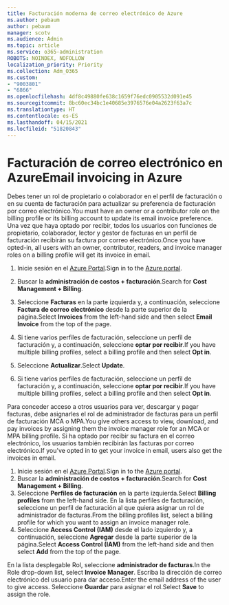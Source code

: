 ```yaml
---
title: Facturación moderna de correo electrónico de Azure
ms.author: pebaum
author: pebaum
manager: scotv
ms.audience: Admin
ms.topic: article
ms.service: o365-administration
ROBOTS: NOINDEX, NOFOLLOW
localization_priority: Priority
ms.collection: Adm_O365
ms.custom:
- "9003801"
- "6866"
ms.openlocfilehash: 4df8c49880fe638c1659f76edc0905532d091e45
ms.sourcegitcommit: 8bc60ec34bc1e40685e3976576e04a2623f63a7c
ms.translationtype: HT
ms.contentlocale: es-ES
ms.lasthandoff: 04/15/2021
ms.locfileid: "51820843"
---
```

# <a name="email-invoicing-in-azure"></a><span data-ttu-id="2a338-102">Facturación de correo electrónico en Azure</span><span class="sxs-lookup"><span data-stu-id="2a338-102">Email invoicing in Azure</span></span>

<span data-ttu-id="2a338-103">Debes tener un rol de propietario o colaborador en el perfil de facturación o en su cuenta de facturación para actualizar su preferencia de facturación por correo electrónico.</span><span class="sxs-lookup"><span data-stu-id="2a338-103">You must have an owner or a contributor role on the billing profile or its billing account to update its email invoice preference.</span></span> <span data-ttu-id="2a338-104">Una vez que haya optado por recibir, todos los usuarios con funciones de propietario, colaborador, lector y gestor de facturas en un perfil de facturación recibirán su factura por correo electrónico.</span><span class="sxs-lookup"><span data-stu-id="2a338-104">Once you have opted-in, all users with an owner, contributor, readers, and invoice manager roles on a billing profile will get its invoice in email.</span></span>

1. <span data-ttu-id="2a338-105">Inicie sesión en el [Azure Portal](https://portal.azure.com/).</span><span class="sxs-lookup"><span data-stu-id="2a338-105">Sign in to the [Azure portal](https://portal.azure.com/).</span></span>
2. <span data-ttu-id="2a338-106">Buscar la **administración de costos + facturación**.</span><span class="sxs-lookup"><span data-stu-id="2a338-106">Search for **Cost Management + Billing**.</span></span>
3. <span data-ttu-id="2a338-107">Seleccione **Facturas** en la parte izquierda y, a continuación, seleccione **Factura de correo electrónico** desde la parte superior de la página.</span><span class="sxs-lookup"><span data-stu-id="2a338-107">Select **Invoices** from the left-hand side and then select **Email Invoice** from the top of the page.</span></span>
4. <span data-ttu-id="2a338-108">Si tiene varios perfiles de facturación, seleccione un perfil de facturación y, a continuación, seleccione **optar por recibir**.</span><span class="sxs-lookup"><span data-stu-id="2a338-108">If you have multiple billing profiles, select a billing profile and then select **Opt in**.</span></span>

5. <span data-ttu-id="2a338-109">Seleccione **Actualizar**.</span><span class="sxs-lookup"><span data-stu-id="2a338-109">Select **Update**.</span></span>
6. <span data-ttu-id="2a338-110">Si tiene varios perfiles de facturación, seleccione un perfil de facturación y, a continuación, seleccione **optar por recibir**.</span><span class="sxs-lookup"><span data-stu-id="2a338-110">If you have multiple billing profiles, select a billing profile and then select **Opt in**.</span></span>

<span data-ttu-id="2a338-111">Para conceder acceso a otros usuarios para ver, descargar y pagar facturas, debe asignarles el rol de administrador de facturas para un perfil de facturación MCA o MPA.</span><span class="sxs-lookup"><span data-stu-id="2a338-111">You give others access to view, download, and pay invoices by assigning them the invoice manager role for an MCA or MPA billing profile.</span></span> <span data-ttu-id="2a338-112">Si ha optado por recibir su factura en el correo electrónico, los usuarios también recibirán las facturas por correo electrónico.</span><span class="sxs-lookup"><span data-stu-id="2a338-112">If you've opted in to get your invoice in email, users also get the invoices in email.</span></span>

1. <span data-ttu-id="2a338-113">Inicie sesión en el [Azure Portal](https://portal.azure.com/).</span><span class="sxs-lookup"><span data-stu-id="2a338-113">Sign in to the [Azure portal](https://portal.azure.com/).</span></span>
2. <span data-ttu-id="2a338-114">Buscar la **administración de costos + facturación**.</span><span class="sxs-lookup"><span data-stu-id="2a338-114">Search for **Cost Management + Billing**.</span></span>
3. <span data-ttu-id="2a338-115">Seleccione **Perfiles de facturación** en la parte izquierda.</span><span class="sxs-lookup"><span data-stu-id="2a338-115">Select **Billing profiles** from the left-hand side.</span></span> <span data-ttu-id="2a338-116">En la lista perfiles de facturación, seleccione un perfil de facturación al que quiera asignar un rol de administrador de facturas.</span><span class="sxs-lookup"><span data-stu-id="2a338-116">From the billing profiles list, select a billing profile for which you want to assign an invoice manager role.</span></span>
4. <span data-ttu-id="2a338-117">Seleccione **Access Control (IAM)** desde el lado izquierdo y, a continuación, seleccione **Agregar** desde la parte superior de la página.</span><span class="sxs-lookup"><span data-stu-id="2a338-117">Select **Access Control (IAM)** from the left-hand side and then select **Add** from the top of the page.</span></span>

<span data-ttu-id="2a338-118">En la lista desplegable Rol, seleccione **administrador de facturas**.</span><span class="sxs-lookup"><span data-stu-id="2a338-118">In the Role drop-down list, select **Invoice Manager**.</span></span> <span data-ttu-id="2a338-119">Escriba la dirección de correo electrónico del usuario para dar acceso.</span><span class="sxs-lookup"><span data-stu-id="2a338-119">Enter the email address of the user to give access.</span></span> <span data-ttu-id="2a338-120">Seleccione **Guardar** para asignar el rol.</span><span class="sxs-lookup"><span data-stu-id="2a338-120">Select **Save** to assign the role.</span></span>
